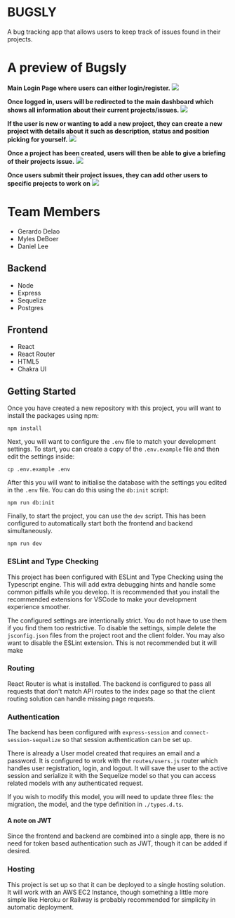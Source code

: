 # BUGSLY

A bug tracking app that allows users to keep track of issues found in their projects.

# A preview of Bugsly

**Main Login Page where users can either login/register.**
<img src='../src/imgs/Login.png'>

**Once logged in, users will be redirected to the main dashboard which shows all information about their current projects/issues.**
<img src='../src/imgs/Dashboard.png'>

**If the user is new or wanting to add a new project, they can create a new project with details about it such as description, status and position picking for yourself.**
<img src='../src/imgs/ProjectPage.png'>

**Once a project has been created, users will then be able to give a briefing of their projects issue.**
<img src='../src/imgs/IssuePage.png'>

**Once users submit their project issues, they can add other users to specific projects to work on**
<img src='../src/imgs/Collaborator.png'>


# Team Members
* Gerardo Delao
* Myles DeBoer
* Daniel Lee

## Backend
* Node
* Express
* Sequelize
* Postgres

## Frontend
* React
* React Router
* HTML5
* Chakra UI


## Getting Started

Once you have created a new repository with this project, you will want to install
the packages using npm:

```
npm install
```

Next, you will want to configure the `.env` file to match your development
settings. To start, you can create a copy of the `.env.example` file and then
edit the settings inside:

```
cp .env.example .env
```

After this you will want to initialise the database with the settings you edited
in the `.env` file. You can do this using the `db:init` script:

```
npm run db:init
```

Finally, to start the project, you can use the `dev` script. This has been
configured to automatically start both the frontend and backend simultaneously.

```
npm run dev
```

### ESLint and Type Checking
This project has been configured with ESLint and Type Checking using the
Typescript engine. This will add extra debugging hints and handle some common
pitfalls while you develop. It is recommended that you install the recommended
extensions for VSCode to make your development experience smoother.

The configured settings are intentionally strict. You do not have to use them if
you find them too restrictive. To disable the settings, simple delete the
`jsconfig.json` files from the project root and the client folder. You may also
want to disable the ESLint extension. This is not recommended but it will make


### Routing
React Router is what is installed. The
backend is configured to pass all requests that don't match API routes to the
index page so that the client routing solution can handle missing page requests.

### Authentication
The backend has been configured with `express-session` and
`connect-session-sequelize` so that session authentication can be set up.

There is already a User model created that requires an email and a password. It
is configured to work with the `routes/users.js` router which handles user
registration, login, and logout. It will save the user to the active session and
serialize it with the Sequelize model so that you can access related models with
any authenticated request.

If you wish to modify this model, you will need to update three files: the
migration, the model, and the type definition in `./types.d.ts`.

#### A note on JWT
Since the frontend and backend are combined into a single app, there is no need
for token based authentication such as JWT, though it can be added if desired.

### Hosting
This project is set up so that it can be deployed to a single hosting solution.
It will work with an AWS EC2 Instance, though something a little more simple like
Heroku or Railway is probably recommended for simplicity in automatic deployment.
